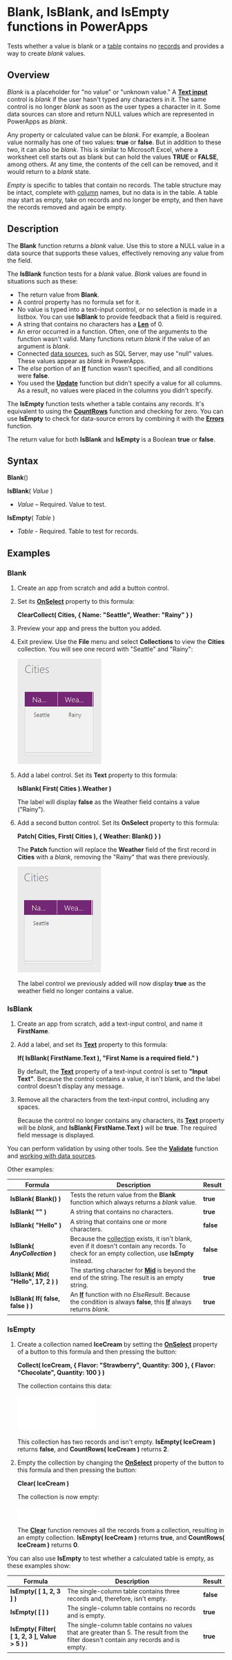<properties
	pageTitle="Blank, IsBlank, and IsEmpty functions | Microsoft PowerApps"
	description="Reference information, including syntax and examples, for the Blank, IsBlank, and IsEmpty functions in PowerApps"
	services=""
	suite="powerapps"
	documentationCenter="na"
	authors="gregli-msft"
	manager="anneta"
	editor=""
	tags=""/>

<tags
   ms.service="powerapps"
   ms.devlang="na"
   ms.topic="article"
   ms.tgt_pltfrm="na"
   ms.workload="na"
   ms.date="11/01/2015"
   ms.author="gregli"/>

# Blank, IsBlank, and IsEmpty functions in PowerApps #

Tests whether a value is blank or a [table](../working-with-tables.md) contains no [records](../working-with-tables.md#records) and provides a way to create *blank* values.

## Overview ##

*Blank* is a placeholder for "no value" or "unknown value." A **[Text input](../controls/control-text-input.md)** control is *blank* if the user hasn't typed any characters in it. The same control is no longer *blank* as soon as the user types a character in it.  Some data sources can store and return NULL values which are represented in PowerApps as *blank*.

Any property or calculated value can be *blank*.  For example, a Boolean value normally has one of two values: **true** or **false**.  But in addition to these two, it can also be *blank*.  This is similar to Microsoft Excel, where a worksheet cell starts out as blank but can hold the values **TRUE** or **FALSE**, among others. At any time, the contents of the cell can be removed, and it would return to a *blank* state.

*Empty* is specific to tables that contain no records. The table structure may be intact, complete with [column](../working-with-tables.md#columns) names, but no data is in the table.  A table may start as empty, take on records and no longer be empty, and then have the records removed and again be empty.

## Description ##

The **Blank** function returns a *blank* value.  Use this to store a NULL value in a data source that supports these values, effectively removing any value from the field.

The **IsBlank** function tests for a *blank* value. *Blank* values are found in situations such as these:

- The return value from **Blank**.
- A control property has no formula set for it.
- No value is typed into a text-input control, or no selection is made in a listbox.  You can use **IsBlank** to provide feedback that a field is required.
- A string that contains no characters has a **[Len](function-len.md)** of 0.
- An error occurred in a function. Often, one of the arguments to the function wasn't valid. Many functions return *blank* if the value of an argument is *blank*.
- Connected [data sources](../working-with-data-sources.md), such as SQL Server, may use "null" values.  These values appear as *blank* in PowerApps.
- The *else* portion of an **[If](function-if.md)** function wasn't specified, and all conditions were **false**.
- You used the **[Update](function-update-updateif.md)** function but didn't specify a value for all columns. As a result, no values were placed in the columns you didn't specify.

The **IsEmpty** function tests whether a table contains any records. It's equivalent to using the **[CountRows](function-table-counts.md)** function and checking for zero. You can use **IsEmpty** to check for data-source errors by combining it with the **[Errors](function-errors.md)** function.

The return value for both **IsBlank** and **IsEmpty** is a Boolean **true** or **false**.

## Syntax ##

**Blank**()

**IsBlank**( *Value* )

- *Value* – Required. Value to test.

**IsEmpty**( *Table* )

- *Table* - Required. Table to test for records.

## Examples ##

### Blank ###

1. Create an app from scratch and add a button control.

1. Set its **[OnSelect](../controls/properties-core.md)** property to this formula:

	**ClearCollect( Cities, { Name: "Seattle", Weather: "Rainy" } )**

1. Preview your app and press the button you added.  

1. Exit preview.  Use the **File** menu and select **Collections** to view the **Cities** collection.  You will see one record with "Seattle" and "Rainy":

	![Collection showing Seattle with Rainy weather](media/function-isblank-isempty/seattle-rainy.png)

1. Add a label control.  Set its **Text** property to this formula:

	**IsBlank( First( Cities ).Weather )**

	The label will display **false** as the Weather field contains a value ("Rainy").

1. Add a second button control.  Set its **OnSelect** property to this formula:

	**Patch( Cities, First( Cities ), { Weather: Blank() } )**

	The **Patch** function will replace the **Weather** field of the first record in **Cities** with a *blank*, removing the "Rainy" that was there previously.

	![Collection showing Seattle with a blank Weather](media/function-isblank-isempty/seattle-blank.png)

	The label control we previously added will now display **true** as the weather field no longer contains a value.

### IsBlank ###

1. Create an app from scratch, add a text-input control, and name it **FirstName**.

1. Add a label, and set its **[Text](../controls/properties-core.md)** property to this formula:

	**If( IsBlank( FirstName.Text ), "First Name is a required field." )**

	By default, the **[Text](../controls/properties-core.md)** property of a text-input control is set to **"Input Text"**. Because the control contains a value, it isn't blank, and the label control doesn't display any message.

1. Remove all the characters from the text-input control, including any spaces.

	Because the control no longer contains any characters, its **[Text](../controls/properties-core.md)** property will be *blank*, and **IsBlank( FirstName.Text )** will be **true**. The required field message is displayed.

You can perform validation by using other tools. See the **[Validate](function-validate.md)** function and [working with data sources](../working-with-data-sources.md).  

Other examples:

| Formula | Description | Result |
|---------|-------------|--------|
| **IsBlank( Blank() )** | Tests the return value from the **Blank** function which always returns a *blank* value. | **true** |
| **IsBlank( "" )** | A string that contains no characters. | **true** |
| **IsBlank( "Hello" )** | A string that contains one or more characters. | **false** |
| **IsBlank( *AnyCollection* )** | Because the [collection](../working-with-data-sources.md#collections) exists, it isn't blank, even if it doesn't contain any records. To check for an empty collection, use **IsEmpty** instead. | **false** |
| **IsBlank( Mid( "Hello", 17, 2 ) )** | The starting character for **[Mid](function-left-mid-right.md)** is beyond the end of the string.  The result is an empty string.  | **true** |
| **IsBlank( If( false, false ) )** | An **[If](function-if.md)** function with no *ElseResult*.  Because the condition is always **false**, this **[If](function-if.md)** always returns *blank*.  | **true** |

### IsEmpty ###

1. Create a collection named **IceCream** by setting the **[OnSelect](../controls/properties-core.md)** property of a button to this formula and then pressing the button:

	**Collect( IceCream, { Flavor: "Strawberry", Quantity: 300 }, { Flavor: "Chocolate", Quantity: 100 } )**

	The collection contains this data:

	![](media/function-isblank-isempty/icecream-strawberry-chocolate.png)

	This collection has two records and isn't empty. **IsEmpty( IceCream )** returns **false**, and **CountRows( IceCream )** returns **2**.

2. Empty the collection by changing the **[OnSelect](../controls/properties-core.md)** property of the button to this formula and then pressing the button:

	**Clear( IceCream )**

	The collection is now empty:

	![](media/function-isblank-isempty/icecream-clear.png)

	The **[Clear](function-clear-collect-clearcollect.md)** function removes all the records from a collection, resulting in an empty collection. **IsEmpty( IceCream )** returns **true**, and **CountRows( IceCream )** returns **0**.

You can also use **IsEmpty** to test whether a calculated table is empty, as these examples show:

| Formula | Description | Result |
|---------|-------------|--------|
| **IsEmpty( [&nbsp;1,&nbsp;2,&nbsp;3 ] )** | The single-column table contains three records and, therefore, isn't empty.  | **false** |
| **IsEmpty( [&nbsp;] )** | The single-column table contains no records and is empty. | **true** |
| **IsEmpty( Filter( [&nbsp;1,&nbsp;2,&nbsp;3&nbsp;], Value > 5 ) )** | The single-column table contains no values that are greater than 5.  The result from the filter doesn't contain any records and is empty. | **true** |
